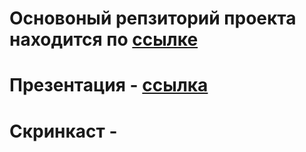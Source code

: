 # Основоный репзиторий проекта находится по [ссылке](https://github.com/riki163/contact_manager)
  
# Презентация - [ссылка](https://docs.google.com/presentation/d/1WYpdCkdKpbBNc_MKa54ugdS8GqyGPkEF/edit?usp=sharing&ouid=114411370220668812587&rtpof=true&sd=true)

# Скринкаст - 
